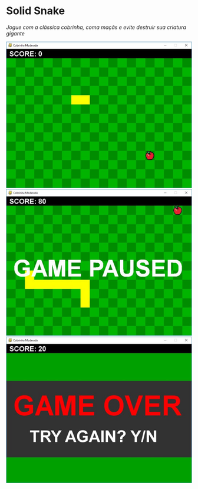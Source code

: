 # Solid Snake
*Jogue com a clássica cobrinha, coma maçãs e evite destruir sua criatura gigante*

![](/screenshots/image1.JPG)
![](/screenshots/image2.jpg)
![](/screenshots/image3.jpg)
